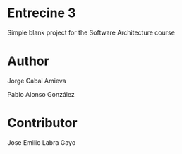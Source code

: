 Entrecine 3
===========

Simple blank project for the Software Architecture course

Author
======
Jorge Cabal Amieva

Pablo Alonso González

Contributor
======
Jose Emilio Labra Gayo
